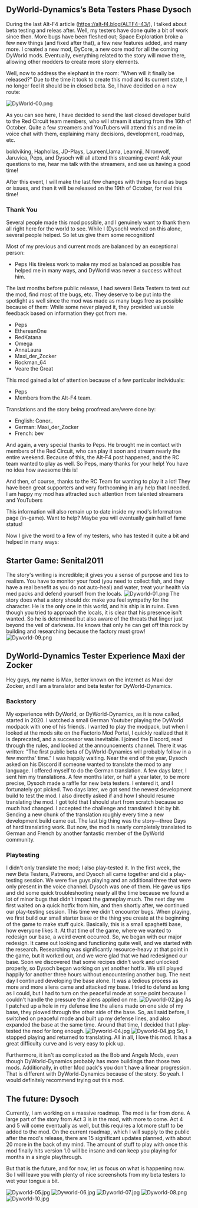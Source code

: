 ## DyWorld-Dynamics’s Beta Testers Phase <author>Dysoch</author>
During the last Alt-F4 article (https://alt-f4.blog/ALTF4-43/), I talked about beta testing and releas after. Well, my testers have done quite a bit of work since then.
More bugs have been fleshed out; Space Exploration broke a few new things (and fixed after that), a few new features added, and many more.
I created a new mod, DyCore, a new core mod for all the coming DyWorld mods. Eventually, everything related to the story will move there, allowing other modders to create more story elements.

Well, now to address the elephant in the room: "When will it finally be released?" Due to the time it took to create this mod and its current state, I no longer feel it should be in closed beta. So, I have decided on a new route:

![DyWorld-00.png](DyWorld-00.png)

As you can see here, I have decided to send the last closed developer build to the Red Circuit team members, who will stream it starting from the 16th of October.
Quite a few streamers and YouTubers will attend this and me in voice chat with them, explaining many decisions, development, roadmap, etc.

boldviking, Haphollas, JD-Plays, LaureenLlama, Leamnji, NIronwolf, Jaruvica, Peps, and Dysoch will all attend this streaming event! Ask your questions to me, hear me talk with the streamers, and see us having a good time!

After this event, I will make the last few changes with things found as bugs or issues, and then it will be released on the 19th of October, for real this time!

### Thank You
Several people made this mod possible, and I genuinely want to thank them all right here for the world to see.
While I (Dysoch) worked on this alone, several people helped. So let us give them some recognition!

Most of my previous and current mods are balanced by an exceptional person:
- Peps
His tireless work to make my mod as balanced as possible has helped me in many ways, and DyWorld was never a success without him.

The last months before public release, I had several Beta Testers to test out the mod, find most of the bugs, etc.
They deserve to be put into the spotlight as well since the mod was made as many bugs free as possible because of them:
While some never played it, they provided valuable feedback based on information they got from me.
- Peps
- EthereanOne
- RedKatana
- Omega
- AnnaLaura
- Maxi_der_Zocker
- Rockman_64
- Veare the Great

This mod gained a lot of attention because of a few particular individuals:
- Peps
- Members from the Alt-F4 team.

Translations and the story being proofread are/were done by:
- English: Conor_
- German: Maxi_der_Zocker
- French: bev

And again, a very special thanks to Peps.
He brought me in contact with members of the Red Circuit, who can play it soon and stream nearly the entire weekend. Because of this, the Alt-F4 post happened, and the RC team wanted to play as well. So Peps, many thanks for your help! You have no idea how awesome this is!

And then, of course, thanks to the RC Team for wanting to play it a lot! They have been great supporters and very forthcoming in any help that I needed.
I am happy my mod has attracted such attention from talented streamers and YouTubers

This information will also remain up to date inside my mod's Informatron page (in-game). Want to help? Maybe you will eventually gain hall of fame status!

Now I give the word to a few of my testers, who has tested it quite a bit and helped in many ways:

## Starter Game: <author>Senital2011</author>
The story's writing is incredible; it gives you a sense of purpose and ties to realism.
You have to monitor your food (you need to collect fish, and they have a real benefit as you do not auto-heal) and water, treat your health via med packs and defend yourself from the locals.
![Dyworld-01.png](Dyworld-01.png)
The story does what a story should do: make you feel sympathy for the character. He is the only one in this world, and his ship is in ruins.
Even though you tried to approach the locals, it is clear that his presence isn't wanted. So he is determined but also aware of the threats that linger just beyond the veil of darkness.
He knows that only he can get off this rock by building and researching because the factory must grow!
![Dyworld-09.png](Dyworld-09.png)

## DyWorld-Dynamics Tester Experience <author>Maxi der Zocker</author>
Hey guys, my name is Max, better known on the internet as Maxi der Zocker, and I am a translator and beta tester for DyWorld-Dynamics.

### Backstory
My experience with DyWorld, or DyWorld-Dynamics, as it is now called, started in 2020. I watched a small German Youtuber playing the DyWorld modpack with one of his friends. I wanted to play the modpack, but when I looked at the mods site on the Factorio Mod Portal, I quickly realized that it is deprecated, and a successor was inevitable.
I joined the Discord, read through the rules, and looked at the announcements channel.
There it was written: "The first public beta of DyWorld-Dynamics will probably follow in a few months' time."
I was happily waiting. Near the end of the year, Dysoch asked on his Discord if someone wanted to translate the mod to any language. I offered myself to do the German translation. A few days later, I sent him my translations.
A few months later, or half a year later, to be more precise, Dysoch made a raffle for new beta testers. I entered it, and I fortunately got picked.
Two days later, we got send the newest development build to test the mod. I also directly asked if and how I should resume translating the mod. I got told that I should start from scratch because so much had changed.
I accepted the challenge and translated it bit by bit. Sending a new chunk of the translation roughly every time a new development build came out. The last big thing was the story—three Days of hard translating work.
But now, the mod is nearly completely translated to German and French by another fantastic member of the DyWorld community.

### Playtesting
I didn't only translate the mod; I also play-tested it. In the first week, the new Beta Testers, Patreons, and Dysoch all came together and did a play-testing session.
We were five guys playing and an additional three that were only present in the voice channel. Dysoch was one of them.
He gave us tips and did some quick troubleshooting nearly all the time because we found a lot of minor bugs that didn't impact the gameplay much.
The next day we first waited on a quick hotfix from him, and then shortly after, we continued our play-testing session. This time we didn't encounter bugs.
When playing, we first build our small starter base or the thing you create at the beginning of the game to make stuff quick. Basically, this is a small spaghetti base, how everyone likes it. At that time of the game, where we wanted to redesign our base, a weird event occurred.
So, we began with our major redesign. It came out looking and functioning quite well, and we started with the research.
Researching was significantly resource-heavy at that point in the game, but it worked out, and we were glad that we had redesigned our base. Soon we discovered that some recipes didn't work and unlocked properly, so Dysoch began working on yet another hotfix.
We still played happily for another three hours without encountering another bug. The next day I continued developing the base alone. It was a tedious process as more and more aliens came and attacked my base. I tried to defend as long as I could, but I had to turn on the peaceful mode at some point because I couldn't handle the pressure the aliens applied on me.
![Dyworld-02.jpg](Dyworld-02.jpg)
As I patched up a hole in my defense line the aliens made on one side of my base, they plowed through the other side of the base. So, as I said before, I switched on peaceful mode and built up my defense lines, and also expanded the base at the same time.
Around that time, I decided that I play-tested the mod for long enough.
![Dyworld-04.jpg](Dyworld-03.jpg)
![Dyworld-04.jpg](Dyworld-04.jpg)
So, I stopped playing and returned to translating. All in all, I love this mod. It has a great difficulty curve and is very easy to pick up.

Furthermore, it isn't as complicated as the Bob and Angels Mods, even though DyWorld-Dynamics probably has more buildings than those two mods. Additionally, in other Mod pack's you don't have a linear progression. That is different with DyWorld-Dynamics because of the story. So yeah. I would definitely recommend trying out this mod.

## The future: <author>Dysoch</author>
Currently, I am working on a massive roadmap. The mod is far from done. A large part of the story from Act 3 is in the mod, with more to come. Act 4 and 5 will come eventually as well, but this requires a lot more stuff to be added to the mod.
On the current roadmap, which I will supply to the public after the mod's release, there are 15 significant updates planned, with about 20 more in the back of my mind.
The amount of stuff to play with once this mod finally hits version 1.0 will be insane and can keep you playing for months in a single playthrough.

But that is the future, and for now, let us focus on what is happening now. So I will leave you with plenty of nice screenshots from my beta testers to wet your tongue a bit.

![Dyworld-05.jpg](Dyworld-05.jpg)
![Dyworld-06.jpg](Dyworld-06.jpg)
![Dyworld-07.jpg](Dyworld-07.jpg)
![Dyworld-08.png](Dyworld-08.png)
![Dyworld-10.jpg](Dyworld-10.jpg)
